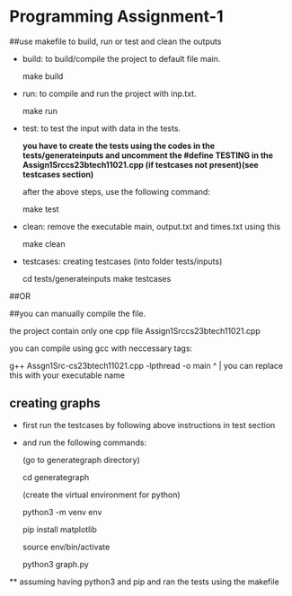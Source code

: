 # Programming Assignment-1
##use makefile to build, run or test and clean the outputs

- build: to build/compile the project to default file main.

  make build

- run: to compile and run the project with inp.txt.

  make run

- test: to test the input with data in the tests.
    
  **you have to create the tests using the codes in the tests/generateinputs
  and uncomment the #define TESTING in the Assign1Srccs23btech11021.cpp
  (if testcases not present)(see testcases section)**

  after the above steps, use the following command:

  make test

- clean: remove the executable main, output.txt and times.txt using this

  make clean

- testcases: creating testcases (into folder tests/inputs)
  
  cd tests/generateinputs
  make testcases

##OR

##you can manually compile the file.

the project contain only one cpp file Assign1Srccs23btech11021.cpp

you can compile using gcc with neccessary tags:

 g++ Assgn1Src-cs23btech11021.cpp -lpthread -o main
                                                ^
                                                |
                          you can replace this with your executable name

## creating graphs
- first run the testcases by following above instructions in test section
- and run the following commands:
  
  (go to generategraph directory)

  cd generategraph

  (create the virtual environment for python)

  python3 -m venv env

  pip install matplotlib

  source env/bin/activate

  python3 graph.py

 ** assuming having python3 and pip and ran the tests using the makefile
  
